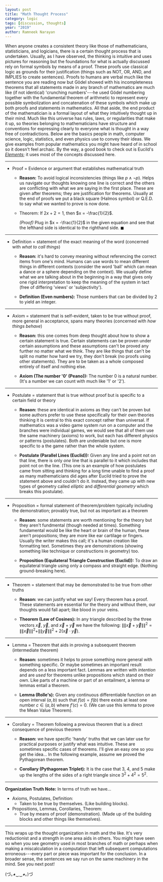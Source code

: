 ```yaml
---
layout: post
title: "Math Thought Process"
category: logic
tags: [discussion, thoughts]
year: "2019"
author: Ramneek Narayan
---
```


When anyone creates a consistent theory like those of mathematicians, statisticians, and logicians, there is a certain thought process that is undertaken. Usually, as I have observed, the thinking is intuitive and uses pictures for reasoning but the foundations for what is actually discussed rely on formal symbols by means of a proof. These proofs use classical logic as grounds for their justification (things such as NOT, OR, AND, and IMPLIES to create sentences). Proofs to humans are verbal much like the sentence you are reading now but Gödel showed with his incompleteness theorems that all statements made in any branch of mathematics are much like (if not identical) 'crunching numbers'---he used Gödel numbering together with the fundamental theorem of arithmetic to represent every possible symbolization and concatenation of these symbols which make up both proofs and statements in mathematics. All that aside, the end product of the mathematician is a formal layout of what they intuitively thought up in their mind. Much like this universe has rules, laws, or regularities that make it up, so theories belonging to mathematicians have structure and conventions for expressing clearly to everyone what is thought in a way free of contradictions. Below are the basics people in math, computer science, logic, statistics, and even physics use to convey their ideas. We give examples from popular mathematics you might have heard of in school so it doesn't feel archaic. By the way, a good book to check out is Eucild's [*Elements*](https://farside.ph.utexas.edu/Books/Euclid/Elements.pdf); it uses most of the concepts discussed here.

---

* Proof = Evidence or argument that establishes mathematical truth

    * **Reason:** To avoid logical inconsistencies (things like $p \land \neg p$). Helps us navigate our thoughts knowing one line is correct and the others are conflicting with what we are saying in the first place. These are given after theorems; they are justification for theorems. Usually at the end of proofs we put a black square (Halmos symbol) or Q.E.D. to say what we wanted to prove is now done.

    * Theorem: If $2x + 2 = 1$, then $x = -\frac{1}{2}$.

        *(Proof)* Plug in $x = -\frac{1}{2}$ in the given equation and see that the lefthand side is identical to the righthand side. $\blacksquare$

---

* Definition = statement of the exact meaning of the word (concerned with *what to call things*)

    * **Reason:** it's hard to convey meaning without referencing the correct items from one's mind. Humans can use words to mean different things in different contexts (consider the word 'ball' which can mean a dance or a sphere depending on the context). We usually define what we are talking about in the beginning in a way that gives only one rigid interpretation to keep the meaning of the system in tact (free of differing 'views' or 'subjectivity').

    * **Definition (Even numbers):** Those numbers that can be divided by 2 to yield an integer.

---

* Axiom = statement that is self-evident, taken to be true without proof, more general in acceptance, spans many theories (concerned with *how things behave*)

    * **Reason:** this one comes from deep thought about how to show a certain statement is true. Certain statements can be proven under certain assumptions and these assumptions can't be proved any further no matter what we think. They are like things that can't be split no matter how hard we try, they don't break (no proofs using other statements). They are to be taken as a whole composed entirely of itself and nothing else.

    * **Axiom (The number '0' (Peano)):** The number 0 is a natural number. (It's a number we can count with much like '1' or '2').

---

* Postulate = statement that is true without proof but is specific to a certain field or theory

    * **Reason:** these are identical in axioms as they can't be proven but some authors prefer to use these specifically for their own theories thinking it is central to this exact concept rather than universal. If mathematics was a video game system run on a computer and the branches were individual games, we would see that all of them use the same machinery (axioms) to work, but each has different physics or patterns (postulates). Both are undeniable but one is more specific to a the game rather than the whole system.

    * **Postulate (Parallel Lines (Euclid)):** Given any line and a point not on that line, there is only *one* line that is parallel to it which includes that point not on the line. (This one is an example of how postulates came from sitting and thinking for a long time unable to find a proof as many mathematicians did ages after Eucild tried to prove the statement above and couldn't do it. Instead, they came up with new types of geometry called *elliptic* and *differential geometry* which breaks this postulate).

---

* Proposition = formal statement of theorem/problem typically including the demonstration; provably true, but not as important as a theorem

    * **Reason:** some statements are worth mentioning for the theory but they aren't fundmental (though needed at times). Something fundamental would be like the heart or brain of the human, these aren't propositions; they are more like ear cartilage or fingers. Usually the writer makes this call; it's a human creation like formatting text. Sometimes they are demonstrations (showing something like technique or constructions in geometry) too.

    * **Proposition (Equilateral Triangle Construction (Euclid)):** To draw an equilateral triangle using only a compass and straight edge. (Nothing ground-breaking here).

---

* Theorem = statement that may be demonstrated to be true from other truths

    * **Reason:** we can justify what we say! Every theorem has a proof. These statements are essential for the theory and without them, our thoughts would fall apart; like blood in your veins.

    * **Theorem (Law of Cosines):** In any triangle described by the three vectors $\vec{x}$, $\vec{y}$, and $\vec{x} + \vec{y}$ we have the following: $\|\|\vec{x} + \vec{y}\|\|^2 = \|\|\vec{x}\|\|^2 + \|\|\vec{y}\|\|^2 + 2(\vec{x} \cdot \vec{y})$.

---

* Lemma = Theorem that aids in proving a subsequent theorem (intermediate theorem)

    * **Reason:** sometimes it helps to prove something more general with something specific. Or maybe sometimes an important result depends on a less important fact. Lemmas are written with *intention* and are *used* for theorems unlike propositions which stand on their own. Like parts of a machine or part of an entailment, a lemma or lemmas entail a theorem.

    * **Lemma (Rolle's):** Given any continuous differentiable function on an open interval $(a,b)$ such that $f(a) = f(b)$ there exists at least one number $c \in (a,b)$ where $f'(c) = 0$. (We can use this lemma to prove the Mean Value Theorem).

---

* Corollary = Theorem following a previous theorem that is a direct consequence of previous theorem

    * **Reason:** we have specific 'handy' truths that we can later use for practical purposes or justify what was intuitive. These are sometimes specific cases of theorems. I'll give an easy one so you get the idea... In the following example, assume we proved the Pythagorean theorem.

    * **Corollary (Pythagorean Triplet):** It is the case that 3, 4, and 5 make up the lengths of the sides of a right triangle since $3^2 + 4^2 = 5^2$.

---

**Organization Truth Note:** In terms of truth we have...

  * Axioms, Postulates, Definition:
    * Taken to be true by themselves. (Like building blocks).
  * Propositions, Lemmas, Corollaries, Theorem:
    * True by means of proof (demonstration). (Made up of the building blocks and other things like themselves).  

---

This wraps up the thought organization in math and the like. It's very reductionist and a strength in one area aids in others. You might have seen so when you see geometry used in most branches of math or perhaps when making a miscalculation in a computation that left subsequent computations erroneous---every part or piece was important for the conclusion. In a broader sense, the sentences we say run on the same machinery in the mind. See you next post!

(づ｡◕‿‿◕｡)づ
